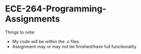 # ECE-264-Programming-Assignments

Things to note:
  * My code will be within the .c files
  * Assignment may or may not be finished/have full functionality
